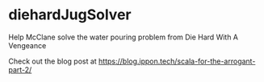 # diehardJugSolver
Help McClane solve the water pouring problem from Die Hard With A Vengeance

Check out the blog post at https://blog.ippon.tech/scala-for-the-arrogant-part-2/

